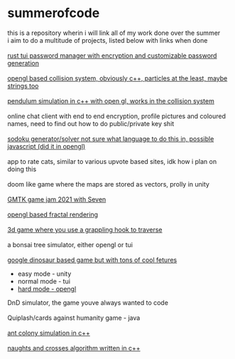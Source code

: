 # summerofcode

this is a repository wherin i will link all of my work done over the summer<br>
i aim to do a multitude of projects, listed below with links when done<br>
<br>
[rust tui password manager with encryption and customizable password generation](https://github.com/crypticC0der/passman)<br><br>
[opengl based collision system, obviously c++, particles at the least, maybe strings too](https://github.com/crypticC0der/collisionSystem)<br><br>
[pendulum simulation in c++ with open gl, works in the collision system](https://github.com/crypticC0der/collisionSystem)<br><br>
online chat client with end to end encryption, profile pictures and coloured names, need to find out how to do public/private key shit<br><br>
[sodoku generator/solver not sure what language to do this in, possible javascript (did it in opengl)](https://github.com/crypticC0der/Sudoku-cpp)<br><br>
app to rate cats, similar to various upvote based sites, idk how i plan on doing this<br><br>
doom like game where the maps are stored as vectors, prolly in unity<br><br>
[GMTK game jam 2021 with Seven](https://github.com/crypticC0der/OppositeAttraction)<br><br>
[opengl based fractal rendering](https://github.com/crypticC0der/Fractal)<br><br>
[3d game where you use a grappling hook to traverse](https://github.com/crypticC0der/HookShot3D)<br><br>
a bonsai tree simulator, either opengl or tui<br><br>
[google dinosaur based game but with tons of cool fetures](https://github.com/crypticC0der/Stickrun)
 - easy mode - unity<br>
 - normal mode - tui <br>
 - [hard mode - opengl](https://github.com/crypticC0der/Stickrun)

<a/>

DnD simulator, the game youve always wanted to code<br><br>
Quiplash/cards against humanity game - java<br><br>
[ant colony simulation in c++](https://github.com/crypticC0der/antsim)<br><br>
[naughts and crosses algorithm written in c++](https://github.com/crypticC0der/naughts-n-crosses)
